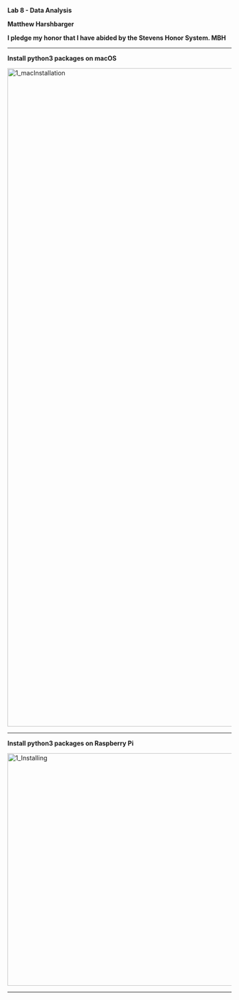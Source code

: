 **Lab 8 - Data Analysis**

**Matthew Harshbarger**

**I pledge my honor that I have abided by the Stevens Honor System. MBH**

---
**Install python3 packages on macOS**

<img width="1481" alt="1_macInstallation" src="https://user-images.githubusercontent.com/78380843/166395895-4d0476d4-48eb-4b1e-8ed7-10c2304c079b.png">

---
**Install python3 packages on Raspberry Pi**

<img width="523" alt="1_Installing" src="https://user-images.githubusercontent.com/78380843/166395659-3f611311-c800-43ad-a6e9-573bfdf0c174.png">


---
